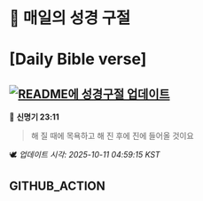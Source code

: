 # 🙏 매일의 성경 구절
# [Daily Bible verse]
## [![README에 성경구절 업데이트](https://github.com/DONGSUKA/first_test/actions/workflows/update-readme-bible.yml/badge.svg)](https://github.com/DONGSUKA/first_test/actions/workflows/update-readme-bible.yml)
<!-- START_BIBLE_VERSE -->
📖 **신명기 23:11**
> 해 질 때에 목욕하고 해 진 후에 진에 들어올 것이요

🕊️ _업데이트 시각: 2025-10-11 04:59:15 KST_
  <!-- END_BIBLE_VERSE -->
## GITHUB_ACTION
